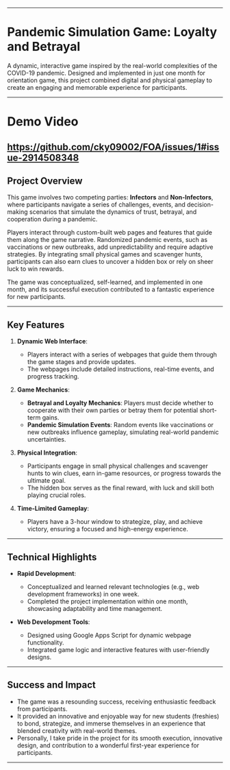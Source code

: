 
---

# Pandemic Simulation Game: Loyalty and Betrayal  
A dynamic, interactive game inspired by the real-world complexities of the COVID-19 pandemic. Designed and implemented in just one month for orientation game, this project combined digital and physical gameplay to create an engaging and memorable experience for participants.

---
# Demo Video
https://github.com/cky09002/FOA/issues/1#issue-2914508348
---

## **Project Overview**  
This game involves two competing parties: **Infectors** and **Non-Infectors**, where participants navigate a series of challenges, events, and decision-making scenarios that simulate the dynamics of trust, betrayal, and cooperation during a pandemic. 

Players interact through custom-built web pages and features that guide them along the game narrative. Randomized pandemic events, such as vaccinations or new outbreaks, add unpredictability and require adaptive strategies. By integrating small physical games and scavenger hunts, participants can also earn clues to uncover a hidden box or rely on sheer luck to win rewards.  

The game was conceptualized, self-learned, and implemented in one month, and its successful execution contributed to a fantastic experience for new participants.

---

## **Key Features**  
1. **Dynamic Web Interface**:  
   - Players interact with a series of webpages that guide them through the game stages and provide updates.  
   - The webpages include detailed instructions, real-time events, and progress tracking.  

2. **Game Mechanics**:  
   - **Betrayal and Loyalty Mechanics**: Players must decide whether to cooperate with their own parties or betray them for potential short-term gains.  
   - **Pandemic Simulation Events**: Random events like vaccinations or new outbreaks influence gameplay, simulating real-world pandemic uncertainties.  

3. **Physical Integration**:  
   - Participants engage in small physical challenges and scavenger hunts to win clues, earn in-game resources, or progress towards the ultimate goal.  
   - The hidden box serves as the final reward, with luck and skill both playing crucial roles.  

4. **Time-Limited Gameplay**:  
   - Players have a 3-hour window to strategize, play, and achieve victory, ensuring a focused and high-energy experience.  

---

## **Technical Highlights**  
- **Rapid Development**:  
  - Conceptualized and learned relevant technologies (e.g., web development frameworks) in one week.  
  - Completed the project implementation within one month, showcasing adaptability and time management.  

- **Web Development Tools**:  
  - Designed using Google Apps Script for dynamic webpage functionality.  
  - Integrated game logic and interactive features with user-friendly designs.

---

## **Success and Impact**  
- The game was a resounding success, receiving enthusiastic feedback from participants.  
- It provided an innovative and enjoyable way for new students (freshies) to bond, strategize, and immerse themselves in an experience that blended creativity with real-world themes.  
- Personally, I take pride in the project for its smooth execution, innovative design, and contribution to a wonderful first-year experience for participants.

---


